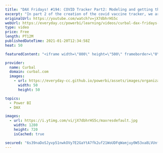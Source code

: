 ```yaml
---
title: "DAX Fridays! #194: COVID Tracker Part2: Modeling and getting the last value of an accumulated list"
excerpt: "In part 2 of the creation of the covid vaccine tracker, we are going to model the data we imported in part 1 (see link below) and create the most difficult calculation: The sum of the values from the last date that is not blank.  Chapters: 00:00 Intro 00:55 Show the data 02:00 Model the data 03:30 Explain"
originalUrl: https://youtube.com/watch?v=jX7dbhrHS5c
webUrl: https://everyday.cc/powerbi/learning/videos/curbal-dax-fridays-194-covid-tracker-part2-modeling-and-getting-the-last-value-of-an-accumulated-list/
type: video
price: Free
length: PT12M
publishedDateTime: 2021-01-20T12:34:58Z
heat: 50

featuredContent: "<iframe width=\"800\" height=\"500\" frameborder=\"0\" src=\"https://www.youtube.com/embed/jX7dbhrHS5c\" allow=\"accelerometer; autoplay; encrypted-media; gyroscope; picture-in-picture\" allowfullscreen></iframe>"

provider:
  name: Curbal
  domain: curbal.com
  images:
    - url: https://everyday-cc.github.io/powerbi/assets/images/organizations/curbal.com-50x50.jpg
      width: 50
      height: 50

topics:
  - Power BI
  - DAX

images:
  - url: https://i.ytimg.com/vi/jX7dbhrHS5c/maxresdefault.jpg
    width: 1280
    height: 720
    isCached: true

secured: "6s39naDoSJyvp51nwkOVy7E2GaYtA7fk2uf21WoUDFqWamjuy0W53xa8LVUnfQ89UjQvmBiJMn2GKttBrXYQkf5dWglAu7dRjkUt4uAOb0d21oPV9IpL5Ct/pMIPqlH19+e3Wj+c5vsqobwPE1ngQB3rFtjJbWl0VJ1iNzljfbDbs3DSCxZAZbhCJL3t4B2qTlYuHu0NcuMHRmnhkrfTTYP14/VO4tMVGGLyokhg5z1ZD+zetEswcV1CDp3BlXN7ATY9KxCWzB/K1SiPZCWylcAyGSZlSwYgax3wNGbZ9OjDVfuxrqCCv9v6u9AF/aQEyIDS0zBnAnYfpC8+xkvandGvaXD9ICAATBm/o1umGLwaNbTlf3ctwJAw+5fXDCEhZXUP2E6XZodyUUoKmMzI9D+GMWcQsMmQBmZvdB4RRjc=;eI/dbcZMFpOPoT8GHqHYxA=="
---
```


